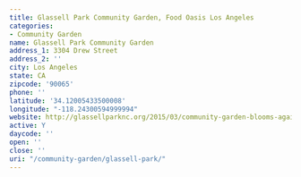 ```yaml
---
title: Glassell Park Community Garden, Food Oasis Los Angeles
categories:
- Community Garden
name: Glassell Park Community Garden
address_1: 3304 Drew Street
address_2: ''
city: Los Angeles
state: CA
zipcode: '90065'
phone: ''
latitude: '34.12005433500008'
longitude: "-118.24300594999994"
website: http://glassellparknc.org/2015/03/community-garden-blooms-again/
active: Y
daycode: ''
open: ''
close: ''
uri: "/community-garden/glassell-park/"
---
```


